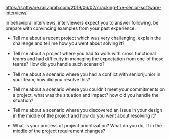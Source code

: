 https://software.rajivprab.com/2019/06/02/cracking-the-senior-software-interview/

In behavioral interviews, interviewers expect you to answer following, be prepare with convincing examples from your past experience.

- Tell me about a recent project which was very challenging, explain the challenge and tell me how you went about solving it?

- Tell me about a project where you had to work with cross functional teams and had difficulty in managing the expectation from one of those teams? How did you handle such scenario?

- Tell me about a scenario where you had a conflict with senior/junior in your team, how did you resolve this?

- Tell me about a scenario where you couldn’t meet your commitments on a project, what was the situation and impact? how did you handle the situation?

- Tell me about a scenario where you discovered an issue in your design in the middle of the project and how do you went about resolving it?

- What is your process of project prioritization? What do you do, if in the middle of the project requirement changes?